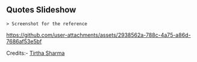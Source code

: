 ## Quotes Slideshow

    > Screenshot for the reference

https://github.com/user-attachments/assets/2938562a-788c-4a75-a86d-7686af53e5bf


Credits:- [Tirtha Sharma](https://github.com/genze121 "Tirtha Sharma")
